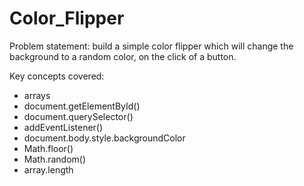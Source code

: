 # Color_Flipper
 
Problem statement: build a simple color flipper which will change the background to a random color, on the click of a button.

Key concepts covered:

- arrays
- document.getElementById()
- document.querySelector()
- addEventListener()
- document.body.style.backgroundColor
- Math.floor()
- Math.random()
- array.length
